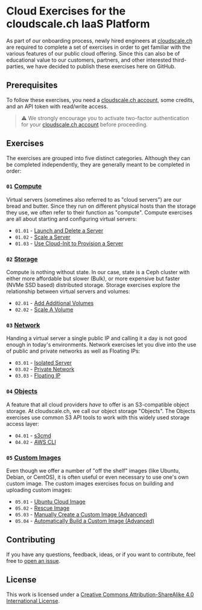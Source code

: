 # Cloud Exercises for the cloudscale.ch IaaS Platform
As part of our onboarding process, newly hired engineers at [cloudscale.ch](https://www.cloudscale.ch) are required to complete a set of exercises in order to get familiar with the various features of our public cloud offering. Since this can also be of educational value to our customers, partners, and other interested third-parties, we have decided to publish these exercises here on GitHub.

## Prerequisites

To follow these exercises, you need a [cloudscale.ch account](https://control.cloudscale.ch/signup), some credits, and an API token with read/write access.

> ⚠️ We strongly encourage you to activate two-factor authentication for your [cloudscale.ch account](https://control.cloudscale.ch/security/two-factor-auth) before proceeding.

## Exercises

The exercises are grouped into five distinct categories. Although they can be completed independently, they are generally meant to be completed in order:

### `01` [Compute](./exercises/01-compute.md)

Virtual servers (sometimes also referred to as "cloud servers") are our bread and butter. Since they run on different physical hosts than the storage they use, we often refer to their function as "compute". Compute exercises are all about starting and configuring virtual servers:

* `01.01` - [Launch and Delete a Server](./exercises/01-compute.md#0101---launch-and-delete-a-server)
* `01.02` - [Scale a Server](./exercises/01-compute.md#0102---scale-a-server)
* `01.03` - [Use Cloud-Init to Provision a Server](./exercises/01-compute.md#0103---use-cloud-init-to-provision-a-server)

### `02` [Storage](./exercises/02-storage.md)

Compute is nothing without state. In our case, state is a Ceph cluster with either more affordable but slower (Bulk), or more expensive but faster (NVMe SSD based) distributed storage. Storage exercises explore the relationship between virtual servers and volumes:

* `02.01` - [Add Additional Volumes](./exercises/02-storage.md#0201---add-additional-volumes)
* `02.02` - [Scale A Volume](./exercises/02-storage.md#0202---scale-a-volume)

### `03` [Network](./exercises/03-network.md)

Handing a virtual server a single public IP and calling it a day is not good enough in today's environments. Network exercises let you dive into the use of public and private networks as well as Floating IPs:

* `03.01` - [Isolated Server](./exercises/03-network.md#0301---isolated-server)
* `03.02` - [Private Network](./exercises/03-network.md#0302---private-network)
* `03.03` - [Floating IP](./exercises/03-network.md#0303---floating-ip)

### `04` [Objects](./exercises/04-objects.md)

A feature that all cloud providers *have* to offer is an S3-compatible object storage. At cloudscale.ch, we call our object storage "Objects". The Objects exercises use common S3 API tools to work with this widely used storage access layer:

* `04.01` - [s3cmd](./exercises/04-objects.md#0401---s3cmd)
* `04.02` - [AWS CLI](./exercises/04-objects.md#0402---aws-cli)

### `05` [Custom Images](./exercises/05-custom-images.md)

Even though we offer a number of "off the shelf" images (like Ubuntu, Debian, or CentOS), it is often useful or even necessary to use one's own custom image. The custom images exercises focus on building and uploading custom images:

* `05.01` - [Ubuntu Cloud Image](./exercises/05-custom-images.md#0501---ubuntu-cloud-image)
* `05.02` - [Rescue Image](./exercises/05-custom-images.md#0502---rescue-image)
* `05.03` - [Manually Create a Custom Image (Advanced)](./exercises/05-custom-images.md#0503---manually-create-a-custom-image-advanced)
* `05.04` - [Automatically Build a Custom Image (Advanced)](./exercises/05-custom-images.md#0504---automatically-build-a-custom-image-advanced)

## Contributing

If you have any questions, feedback, ideas, or if you want to contribute, feel free to [open an issue](../../issues).

## License

This work is licensed under a <a rel="license" href="http://creativecommons.org/licenses/by-sa/4.0/">Creative Commons Attribution-ShareAlike 4.0 International License</a>.
